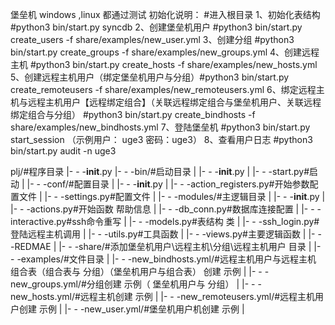 堡垒机
windows ,linux 都通过测试
初始化说明：
    #进入根目录
    1、初始化表结构   #python3 bin/start.py syncdb
    2、创建堡垒机用户 #python3 bin/start.py create_users -f share/examples/new_user.yml
    3、创建分组       #python3 bin/start.py create_groups -f share/examples/new_groups.yml
    4、创建远程主机   #python3 bin/start.py create_hosts -f share/examples/new_hosts.yml
    5、创建远程主机用户（绑定堡垒机用户与分组）#python3 bin/start.py create_remoteusers -f share/examples/new_remoteusers.yml
    6、绑定远程主机与远程主机用户【远程绑定组合】（关联远程绑定组合与堡垒机用户、关联远程绑定组合与分组）
        #python3 bin/start.py create_bindhosts -f share/examples/new_bindhosts.yml
    7、登陆堡垒机    #python3 bin/start.py start_session  （示例用户： uge3 密码：uge3）
    8、查看用户日志      #python3 bin/start.py audit -n uge3


plj/#程序目录
|- - -__init__.py
|- - -bin/#启动目录
|      |- - -__init__.py
|      |- - -start.py#启动
|
|- - -conf/#配置目录
|      |- - -__init__.py
|      |- - -action_registers.py#开始参数配置文件
|      |- - -settings.py#配置文件
|
|- - -modules/#主逻辑目录
|      |- - -__init__.py
|      |- - -actions.py#开始函数 帮助信息
|      |- - -db_conn.py#数据库连接配置
|      |- - -interactive.py#ssh命令重写
|      |- - -models.py#表结构 类
|      |- - -ssh_login.py#登陆远程主机调用
|      |- - -utils.py#工具函数
|      |- - -views.py#主要逻辑函数
|
|- - -REDMAE
|
|- - -share/#添加堡垒机用户\远程主机\分组\远程主机用户 目录
|      |- - -examples/#文件目录
|              |- - -new_bindhosts.yml/#远程主机用户与远程主机 组合表（组合表与 分组）（堡垒机用户与组合表） 创建 示例
|              |- - -new_groups.yml/#分组创建 示例（ 堡垒机用户与 分组）
|              |- - -new_hosts.yml/#远程主机创建 示例
|              |- - -new_remoteusers.yml/#远程主机用户创建 示例
|              |- - -new_user.yml/#堡垒机用户机创建 示例
|
